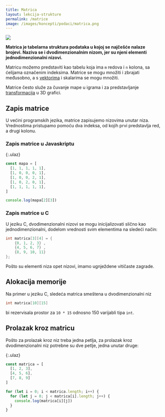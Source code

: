```yaml
---
title: Matrica
layout: lekcija-strukture
permalink: /matrice
image: /images/koncepti/podaci/matrica.png
---
```


![]({{page.image}})

**Matrica je tabelarna struktura podataka u kojoj se najčešće nalaze brojevi. Naziva se i dvodimenzionalnim nizom, jer su njeni elementi jednodimenzionalni nizovi.**

Matricu možemo predstaviti kao tabelu koja ima `m` redova i `n` kolona, sa ćelijama označenim indeksima. Matrice se mogu množiti i zbrajati međusobno, a s [vektorima](/vektori) i skalarima se mogu množiti.

Matrice često služe za čuvanje mape u igrama i za predstavljanje [transformacija](/transformacione-matrice) u 3D grafici.

## Zapis matrice

U većini programskih jezika, matrice zapisujemo nizovima unutar niza. Vrednostima pristupamo pomoću dva indeksa, od kojih prvi predstavlja red, a drugi kolonu. 

### Zapis matrice u Javaskriptu

{:.ulaz}
```js
const mapa = [
  [1, 1, 1, 1, 1],
  [1, 0, 0, 0, 1],
  [1, 0, 0, 2, 1],
  [1, 0, 2, 0, 1],
  [1, 1, 1, 1, 1],
]

console.log(mapa[2][3])
```

### Zapis matrice u C

U jeziku C, dvodimenzionalni nizovi se mogu inicijalizovati slično kao jednodimenzionalni, dodelom vrednosti svim elementima na sledeći način:

```c
int matrica[3][4] = {
    {0, 1, 2, 3} ,
    {4, 5, 6, 7} ,
    {8, 9, 10, 11}
};
```

Pošto su elementi niza opet nizovi, imamo ugnježdene vitičaste zagrade.

## Alokacija memorije

Na primer u jeziku C, sledeća matrica smeštena u dvodimenzionalni niz

```c
int matrica[10][15]
```

bi rezervisala prostor za `10 * 15` odnosno 150 varijabli tipa `int`.

## Prolazak kroz matricu

Pošto za prolazak kroz niz treba jedna petlja, za prolazak kroz dvodimenzionalni niz potrebne su dve petlje, jedna unutar druge:

{:.ulaz}
```js
const matrica = [
  [1, 2, 3],
  [4, 5, 6],
  [7, 8, 9]
]

for (let i = 0; i < matrica.length; i++) {
  for (let j = 0; j < matrica[i].length; j++) {
    console.log(matrica[i][j])
  }
}
```
